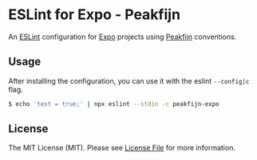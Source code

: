 # ESLint for Expo - Peakfijn

An [ESLint](https://github.com/eslint/eslint) configuration for [Expo](https://github.com/expo/expo-cli) projects using [Peakfijn](https://peakfijn.nl/) conventions.

## Usage

After installing the configuration, you can use it with the eslint `--config|c` flag.

```bash
$ echo 'test = true;' | npx eslint --stdin -c peakfijn-expo
```

## License

The MIT License (MIT). Please see [License File](LICENSE.md) for more information.
